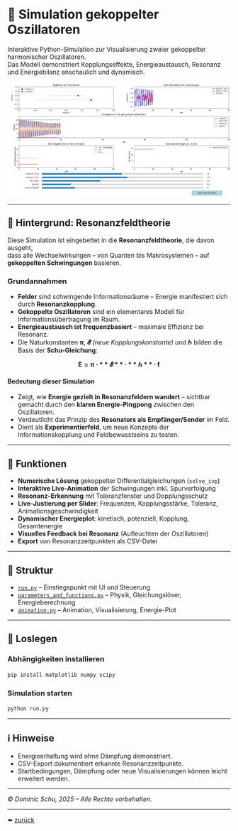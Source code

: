 # 🧪 Simulation gekoppelter Oszillatoren

Interaktive Python-Simulation zur Visualisierung zweier gekoppelter harmonischer Oszillatoren.  
Das Modell demonstriert Kopplungseffekte, Energieaustausch, Resonanz und Energiebilanz anschaulich und dynamisch.

<p align="center">
  <img src="screenshot.png" alt="Visualisierung gekoppelter Schwingungen im Atommodell" width="800"/>
</p>

---

## 🧠 Hintergrund: Resonanzfeldtheorie

Diese Simulation ist eingebettet in die **Resonanzfeldtheorie**, die davon ausgeht,  
dass alle Wechselwirkungen – von Quanten bis Makrosystemen – auf **gekoppelten Schwingungen** basieren.

### Grundannahmen

- **Felder** sind schwingende Informationsräume – Energie manifestiert sich durch **Resonanzkopplung**.  
- **Gekoppelte Oszillatoren** sind ein elementares Modell für Informationsübertragung im Raum.  
- **Energieaustausch ist frequenzbasiert** – maximale Effizienz bei Resonanz.  
- Die Naturkonstanten **π**, **𝓔** *(neue Kopplungskonstante)* und **ℎ** bilden die Basis der **Schu-Gleichung**:

$$
\mathbf{E = \pi \cdot **𝓔** \cdot **ℎ** \cdot f}
$$

#### Bedeutung dieser Simulation

- Zeigt, wie **Energie gezielt in Resonanzfeldern wandert** – sichtbar gemacht durch den **klaren Energie-Pingpong** zwischen den Oszillatoren.  
- Verdeutlicht das Prinzip des **Resonators als Empfänger/Sender** im Feld.  
- Dient als **Experimentierfeld**, um neue Konzepte der Informationskopplung und Feldbewusstseins zu testen.

---

## 🔧 Funktionen

* **Numerische Lösung** gekoppelter Differentialgleichungen (`solve_ivp`)  
* **Interaktive Live-Animation** der Schwingungen inkl. Spurverfolgung  
* **Resonanz-Erkennung** mit Toleranzfenster und Dopplungsschutz  
* **Live-Justierung per Slider**: Frequenzen, Kopplungsstärke, Toleranz, Animationsgeschwindigkeit  
* **Dynamischer Energieplot**: kinetisch, potenziell, Kopplung, Gesamtenergie  
* **Visuelles Feedback bei Resonanz** (Aufleuchten der Oszillatoren)  
* **Export** von Resonanzzeitpunkten als CSV-Datei  

---

## 🧩 Struktur

* [`run.py`](run.py) – Einstiegspunkt mit UI und Steuerung  
* [`parameters_and_functions.py`](parameters_and_functions.py) – Physik, Gleichungslöser, Energieberechnung  
* [`animation.py`](animation.py) – Animation, Visualisierung, Energie-Plot  

---

## 🚀 Loslegen

### Abhängigkeiten installieren

```bash
pip install matplotlib numpy scipy
```

### Simulation starten

```bash
python run.py
```

---

## ℹ️ Hinweise

* Energieerhaltung wird ohne Dämpfung demonstriert.
* CSV-Export dokumentiert erkannte Resonanzzeitpunkte.
* Startbedingungen, Dämpfung oder neue Visualisierungen können leicht erweitert werden.

---

*© Dominic Schu, 2025 – Alle Rechte vorbehalten.*

---

⬅️ [zurück](../README.md)